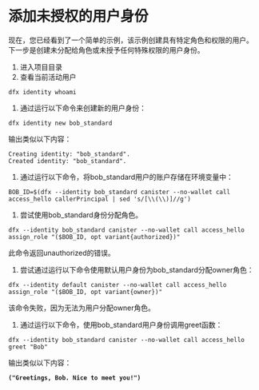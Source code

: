 # 添加未授权的用户身份

现在，您已经看到了一个简单的示例，该示例创建具有特定角色和权限的用户。 下一步是创建未分配给角色或未授予任何特殊权限的用户身份。

1. 进入项目目录
2. 查看当前活动用户

```text
dfx identity whoami
```

1. 通过运行以下命令来创建新的用户身份：

```text
dfx identity new bob_standard
```

输出类似以下内容：

```text
Creating identity: "bob_standard".
Created identity: "bob_standard".
```

1. 通过运行以下命令，将bob\_standard用户的账户存储在环境变量中：

```text
BOB_ID=$(dfx --identity bob_standard canister --no-wallet call access_hello callerPrincipal | sed 's/[\\(\\)]//g')
```

1. 尝试使用bob\_standard身份分配角色。

```text
dfx --identity bob_standard canister --no-wallet call access_hello assign_role "($BOB_ID, opt variant{authorized})"
```

此命令返回unauthorized的错误。

1. 尝试通过运行以下命令使用默认用户身份为bob\_standard分配owner角色：

```text
dfx --identity default canister --no-wallet call access_hello assign_role "($BOB_ID, opt variant{owner})"
```

该命令失败，因为无法为用户分配owner角色。

1. 通过运行以下命令，使用bob\_standard用户身份调用greet函数：

```text
dfx --identity bob_standard canister --no-wallet call access_hello greet "Bob"
```

输出类似以下内容：

**`("Greetings, Bob. Nice to meet you!")`**

